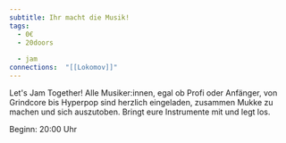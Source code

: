 ```yaml
---
subtitle: Ihr macht die Musik!
tags:
  - 0€
  - 20doors
  
  - jam
connections:  "[[Lokomov]]"
---
```

Let's Jam Together! Alle Musiker:innen, egal ob Profi oder Anfänger, von Grindcore bis Hyperpop sind herzlich eingeladen, zusammen Mukke zu machen und sich auszutoben. Bringt eure Instrumente mit und legt los.

Beginn: 20:00 Uhr

